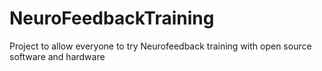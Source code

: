 # NeuroFeedbackTraining
Project to allow everyone to try Neurofeedback training with open source software and hardware
